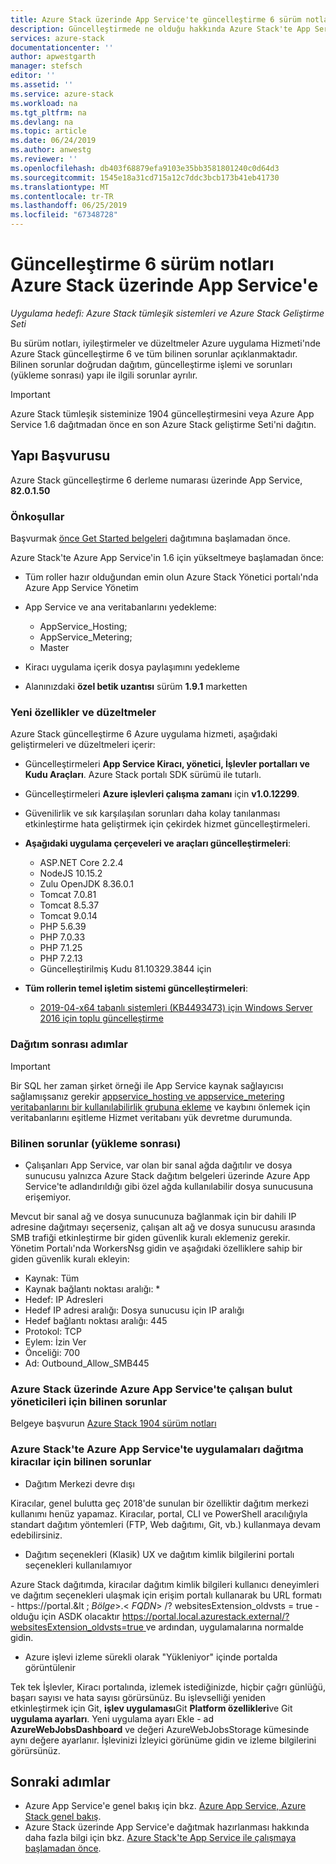 ```yaml
---
title: Azure Stack üzerinde App Service'te güncelleştirme 6 sürüm notları | Microsoft Docs
description: Güncelleştirmede ne olduğu hakkında Azure Stack'te App Service için altı, bilinen sorunlar ve güncelleştirmeyi yüklemek nereye öğrenin.
services: azure-stack
documentationcenter: ''
author: apwestgarth
manager: stefsch
editor: ''
ms.assetid: ''
ms.service: azure-stack
ms.workload: na
ms.tgt_pltfrm: na
ms.devlang: na
ms.topic: article
ms.date: 06/24/2019
ms.author: anwestg
ms.reviewer: ''
ms.openlocfilehash: db403f68879efa9103e35bb3581801240c0d64d3
ms.sourcegitcommit: 1545e18a31cd715a12c7ddc3bcb173b41eb41730
ms.translationtype: MT
ms.contentlocale: tr-TR
ms.lasthandoff: 06/25/2019
ms.locfileid: "67348728"
---
```

# <a name="app-service-on-azure-stack-update-6-release-notes"></a>Güncelleştirme 6 sürüm notları Azure Stack üzerinde App Service'e

*Uygulama hedefi: Azure Stack tümleşik sistemleri ve Azure Stack Geliştirme Seti*

Bu sürüm notları, iyileştirmeler ve düzeltmeler Azure uygulama Hizmeti'nde Azure Stack güncelleştirme 6 ve tüm bilinen sorunlar açıklanmaktadır. Bilinen sorunlar doğrudan dağıtım, güncelleştirme işlemi ve sorunları (yükleme sonrası) yapı ile ilgili sorunlar ayrılır.

> [!IMPORTANT]
> Azure Stack tümleşik sisteminize 1904 güncelleştirmesini veya Azure App Service 1.6 dağıtmadan önce en son Azure Stack geliştirme Seti'ni dağıtın.


## <a name="build-reference"></a>Yapı Başvurusu

Azure Stack güncelleştirme 6 derleme numarası üzerinde App Service, **82.0.1.50**

### <a name="prerequisites"></a>Önkoşullar

Başvurmak [önce Get Started belgeleri](azure-stack-app-service-before-you-get-started.md) dağıtımına başlamadan önce.

Azure Stack'te Azure App Service'in 1.6 için yükseltmeye başlamadan önce:

- Tüm roller hazır olduğundan emin olun Azure Stack Yönetici portalı'nda Azure App Service Yönetim

- App Service ve ana veritabanlarını yedekleme:
  - AppService_Hosting;
  - AppService_Metering;
  - Master

- Kiracı uygulama içerik dosya paylaşımını yedekleme

- Alanınızdaki **özel betik uzantısı** sürüm **1.9.1** marketten

### <a name="new-features-and-fixes"></a>Yeni özellikler ve düzeltmeler

Azure Stack güncelleştirme 6 Azure uygulama hizmeti, aşağıdaki geliştirmeleri ve düzeltmeleri içerir:

- Güncelleştirmeleri **App Service Kiracı, yönetici, İşlevler portalları ve Kudu Araçları**. Azure Stack portalı SDK sürümü ile tutarlı.

- Güncelleştirmeleri **Azure işlevleri çalışma zamanı** için **v1.0.12299**.

- Güvenilirlik ve sık karşılaşılan sorunları daha kolay tanılanması etkinleştirme hata geliştirmek için çekirdek hizmet güncelleştirmeleri.

- **Aşağıdaki uygulama çerçeveleri ve araçları güncelleştirmeleri**:
  - ASP.NET Core 2.2.4
  - NodeJS 10.15.2
  - Zulu OpenJDK 8.36.0.1
  - Tomcat 7.0.81
  - Tomcat 8.5.37
  - Tomcat 9.0.14
  - PHP 5.6.39
  - PHP 7.0.33
  - PHP 7.1.25
  - PHP 7.2.13
  - Güncelleştirilmiş Kudu 81.10329.3844 için

- **Tüm rollerin temel işletim sistemi güncelleştirmeleri**:
  - [2019-04-x64 tabanlı sistemleri (KB4493473) için Windows Server 2016 için toplu güncelleştirme](https://support.microsoft.com/help/4493473/windows-10-update-kb4493473)

### <a name="post-deployment-steps"></a>Dağıtım sonrası adımlar

> [!IMPORTANT]
> Bir SQL her zaman şirket örneği ile App Service kaynak sağlayıcısı sağlamışsanız gerekir [appservice_hosting ve appservice_metering veritabanlarını bir kullanılabilirlik grubuna ekleme](https://docs.microsoft.com/sql/database-engine/availability-groups/windows/availability-group-add-a-database) ve kaybını önlemek için veritabanlarını eşitleme Hizmet veritabanı yük devretme durumunda.

### <a name="known-issues-post-installation"></a>Bilinen sorunlar (yükleme sonrası)

- Çalışanları App Service, var olan bir sanal ağda dağıtılır ve dosya sunucusu yalnızca Azure Stack dağıtım belgeleri üzerinde Azure App Service'te adlandırıldığı gibi özel ağda kullanılabilir dosya sunucusuna erişemiyor.

Mevcut bir sanal ağ ve dosya sunucunuza bağlanmak için bir dahili IP adresine dağıtmayı seçerseniz, çalışan alt ağ ve dosya sunucusu arasında SMB trafiği etkinleştirme bir giden güvenlik kuralı eklemeniz gerekir. Yönetim Portalı'nda WorkersNsg gidin ve aşağıdaki özelliklere sahip bir giden güvenlik kuralı ekleyin:
 * Kaynak: Tüm
 * Kaynak bağlantı noktası aralığı: *
 * Hedef: IP Adresleri
 * Hedef IP adresi aralığı: Dosya sunucusu için IP aralığı
 * Hedef bağlantı noktası aralığı: 445
 * Protokol: TCP
 * Eylem: İzin Ver
 * Önceliği: 700
 * Ad: Outbound_Allow_SMB445

### <a name="known-issues-for-cloud-admins-operating-azure-app-service-on-azure-stack"></a>Azure Stack üzerinde Azure App Service'te çalışan bulut yöneticileri için bilinen sorunlar

Belgeye başvurun [Azure Stack 1904 sürüm notları](azure-stack-release-notes-1904.md)

### <a name="known-issues-for-tenants-deploying-applications-on-azure-app-service-on-azure-stack"></a>Azure Stack'te Azure App Service'te uygulamaları dağıtma kiracılar için bilinen sorunlar

- Dağıtım Merkezi devre dışı

Kiracılar, genel bulutta geç 2018'de sunulan bir özelliktir dağıtım merkezi kullanımı henüz yapamaz.  Kiracılar, portal, CLI ve PowerShell aracılığıyla standart dağıtım yöntemleri (FTP, Web dağıtımı, Git, vb.) kullanmaya devam edebilirsiniz.

- Dağıtım seçenekleri (Klasik) UX ve dağıtım kimlik bilgilerini portalı seçenekleri kullanılamıyor

Azure Stack dağıtımda, kiracılar dağıtım kimlik bilgileri kullanıcı deneyimleri ve dağıtım seçenekleri ulaşmak için erişim portalı kullanarak bu URL formatı - https://portal.&lt ; *Bölge*&gt;.&lt; *FQDN*&gt; /? websitesExtension_oldvsts = true - olduğu için ASDK olacaktır [ https://portal.local.azurestack.external/?websitesExtension_oldvsts=true ](https://portal.local.azurestack.external/?websitesExtension_oldvsts=true) ve ardından, uygulamalarına normalde gidin.

- Azure işlevi izleme sürekli olarak "Yükleniyor" içinde portalda görüntülenir

Tek tek İşlevler, Kiracı portalında, izlemek istediğinizde, hiçbir çağrı günlüğü, başarı sayısı ve hata sayısı görürsünüz.  Bu işlevselliği yeniden etkinleştirmek için Git, **işlev uygulaması**Git **Platform özellikleri**ve Git **uygulama ayarları**.  Yeni uygulama ayarı Ekle - ad **AzureWebJobsDashboard** ve değeri AzureWebJobsStorage kümesinde aynı değere ayarlanır.  İşlevinizi İzleyici görünüme gidin ve izleme bilgilerini görürsünüz.

## <a name="next-steps"></a>Sonraki adımlar

- Azure App Service'e genel bakış için bkz. [Azure App Service, Azure Stack genel bakış](azure-stack-app-service-overview.md).
- Azure Stack üzerinde App Service'e dağıtmak hazırlanması hakkında daha fazla bilgi için bkz. [Azure Stack'te App Service ile çalışmaya başlamadan önce](azure-stack-app-service-before-you-get-started.md).

